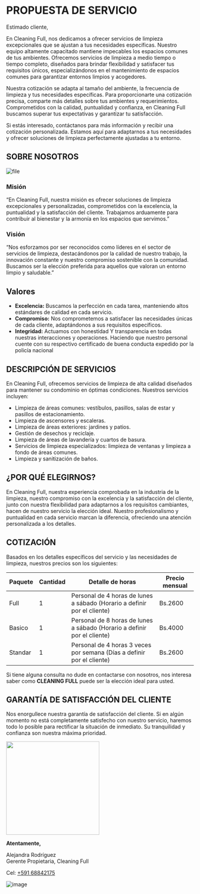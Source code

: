 # PROPUESTA DE SERVICIO

Estimado cliente,

En Cleaning Full, nos dedicamos a ofrecer servicios de limpieza excepcionales
que se ajustan a tus necesidades específicas. Nuestro equipo altamente
capacitado mantiene impecables los espacios comunes de tus ambientes.
Ofrecemos servicios de limpieza a medio tiempo o tiempo completo,
diseñados para brindar flexibilidad y satisfacer tus requisitos únicos,
especializándonos en el mantenimiento de espacios comunes para garantizar
entornos limpios y acogedores.

Nuestra cotización se adapta al tamaño del ambiente, la frecuencia de
limpieza y tus necesidades específicas. Para proporcionarte una cotización
precisa, comparte más detalles sobre tus ambientes y requerimientos.
Comprometidos con la calidad, puntualidad y confianza, en Cleaning Full
buscamos superar tus expectativas y garantizar tu satisfacción.

Si estás interesado, contáctanos para más información y recibir una cotización
personalizada. Estamos aquí para adaptarnos a tus necesidades y ofrecer
soluciones de limpieza perfectamente ajustadas a tu entorno.

## SOBRE NOSOTROS

![file](https://github.com/user-attachments/assets/7a0cf9db-b149-490a-a4b4-e5fbbe2cb590)


### Misión

“En Cleaning Full, nuestra misión es ofrecer soluciones de limpieza
excepcionales y personalizadas, comprometidos con la excelencia, la
puntualidad y la satisfacción del cliente. Trabajamos arduamente para
contribuir al bienestar y la armonía en los espacios que servimos.”

### Visión

“Nos esforzamos por ser reconocidos como líderes en el sector de servicios de
limpieza, destacándonos por la calidad de nuestro trabajo, la innovación
constante y nuestro compromiso sostenible con la comunidad. Buscamos ser la
elección preferida para aquellos que valoran un entorno limpio y saludable.”

## Valores

- **Excelencia:** Buscamos la perfección en cada tarea, manteniendo altos
estándares de calidad en cada servicio.
- **Compromiso:** Nos comprometemos a satisfacer las necesidades únicas de
cada cliente, adaptándonos a sus requisitos específicos.
- **Integridad:** Actuamos con honestidad Y transparencia en todas nuestras
interacciones y operaciones. Haciendo que nuestro personal cuente con su
respectivo certificado de buena conducta expedido por la policía nacional

## DESCRIPCIÓN DE SERVICIOS

En Cleaning Full, ofrecemos servicios de limpieza de alta calidad diseñados
para mantener su condominio en óptimas condiciones. Nuestros servicios
incluyen:

- Limpieza de áreas comunes: vestíbulos, pasillos, salas de estar y pasillos de estacionamiento.
- Limpieza de ascensores y escaleras.
- Limpieza de áreas exteriores: jardines y patios.
- Gestión de desechos y reciclaje.
- Limpieza de áreas de lavandería y cuartos de basura.
- Servicios de limpieza especializados: limpieza de ventanas y limpieza a fondo de áreas comunes.
- Limpieza y sanitización de baños.

## ¿POR QUÉ ELEGIRNOS?

En Cleaning Full, nuestra experiencia comprobada en la industria de la
limpieza, nuestro compromiso con la excelencia y la satisfacción del cliente,
junto con nuestra flexibilidad para adaptarnos a los requisitos cambiantes,
hacen de nuestro servicio la elección ideal. Nuestro profesionalismo y
puntualidad en cada servicio marcan la diferencia, ofreciendo una atención
personalizada a los detalles.

## COTIZACIÓN

Basados en los detalles específicos del servicio y las necesidades de limpieza,
nuestros precios son los siguientes:

|Paquete|Cantidad|Detalle de horas|Precio mensual|
|-|-|-|-|
|Full|1|Personal de 4 horas de lunes a sábado (Horario a definir por el cliente) |Bs.2600|
|Basico|1|Personal de 8 horas de lunes a sábado (Horario a definir por el cliente) |Bs.4000|
|Standar|1|Personal de 4 horas 3 veces por semana (Días a definir por el cliente)  |Bs.2600|

Si tiene alguna consulta no dude en contactarse con nosotros, nos interesa
saber como **CLEANING FULL** puede ser la elección ideal para usted.

## GARANTÍA DE SATISFACCIÓN DEL CLIENTE

Nos enorgullece nuestra garantía de satisfacción del cliente. Si en algún
momento no está completamente satisfecho con nuestro servicio, haremos
todo lo posible para rectificar la situación de inmediato. Su tranquilidad y
confianza son nuestra máxima prioridad.



<img alt="" src="https://github.com/user-attachments/assets/61b84894-eda4-4ecb-8182-79b8ffe7d8f0" style='width:250px;height:250px;'/>


**Atentamente,**

<div>Alejandra Rodríguez</div>
<div>Gerente Propietaria, Cleaning Full</div>

Cel: [+591 68842175](https://wa.me/+59168842175)

![image](https://github.com/user-attachments/assets/f8e9009d-d76e-4957-a88a-c50fd56da53b)

